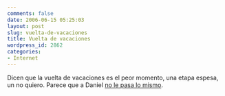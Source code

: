 ```yaml
---
comments: false
date: 2006-06-15 05:25:03
layout: post
slug: vuelta-de-vacaciones
title: Vuelta de vacaciones
wordpress_id: 2862
categories:
- Internet
---
```


Dicen que la vuelta de vacaciones es el peor momento, una etapa espesa, un no quiero. Parece que a Daniel [no le pasa lo mismo](http://www.torresburriel.com/weblog/2006/06/14/ya-esta-aqui-ya-llego/).
